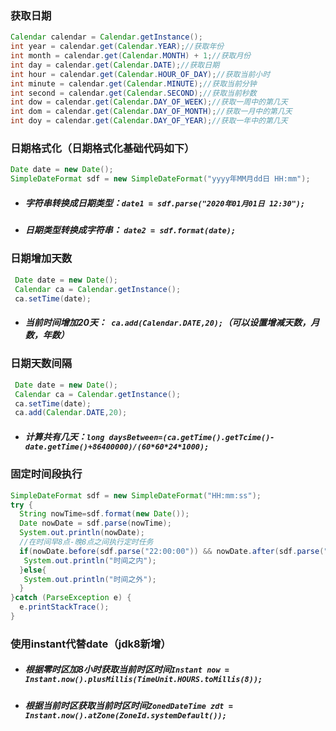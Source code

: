 ### 获取日期
```java
Calendar calendar = Calendar.getInstance();
int year = calendar.get(Calendar.YEAR);//获取年份
int month = calendar.get(Calendar.MONTH) + 1;//获取月份
int day = calendar.get(Calendar.DATE);//获取日期
int hour = calendar.get(Calendar.HOUR_OF_DAY);//获取当前小时
int minute = calendar.get(Calendar.MINUTE);//获取当前分钟
int second = calendar.get(Calendar.SECOND);//获取当前秒数
int dow = calendar.get(Calendar.DAY_OF_WEEK);//获取一周中的第几天
int dom = calendar.get(Calendar.DAY_OF_MONTH);//获取一月中的第几天
int doy = calendar.get(Calendar.DAY_OF_YEAR);//获取一年中的第几天
```
### 日期格式化（日期格式化基础代码如下）

```java
Date date = new Date();
SimpleDateFormat sdf = new SimpleDateFormat("yyyy年MM月dd日 HH:mm");
```
* ##### 字符串转换成日期类型：`date1 = sdf.parse("2020年01月01日 12:30");`
* ##### 日期类型转换成字符串： `date2 = sdf.format(date);`

### 日期增加天数  
```java
 Date date = new Date();
 Calendar ca = Calendar.getInstance();
 ca.setTime(date);
```
* ##### 当前时间增加20天：` ca.add(Calendar.DATE,20);`（可以设置增减天数，月数，年数）

### 日期天数间隔  
```java
 Date date = new Date();
 Calendar ca = Calendar.getInstance();
 ca.setTime(date);
 ca.add(Calendar.DATE,20);
```
* ##### 计算共有几天：`long daysBetween=(ca.getTime().getTcime()-date.getTime()+86400000)/(60*60*24*1000);`

### 固定时间段执行
```java
SimpleDateFormat sdf = new SimpleDateFormat("HH:mm:ss");
try {
  String nowTime=sdf.format(new Date());
  Date nowDate = sdf.parse(nowTime);
  System.out.println(nowDate);
  //在时间早8点-晚8点之间执行定时任务
  if(nowDate.before(sdf.parse("22:00:00")) && nowDate.after(sdf.parse("08:00:00"))){
   System.out.println("时间之内");
  }else{
   System.out.println("时间之外");
  }
}catch (ParseException e) {
  e.printStackTrace();
}
```

### 使用instant代替date（jdk8新增）
* ##### 根据零时区加8小时获取当前时区时间`Instant now = Instant.now().plusMillis(TimeUnit.HOURS.toMillis(8));`
* ##### 根据当前时区获取当前时区时间`ZonedDateTime zdt = Instant.now().atZone(ZoneId.systemDefault());`
